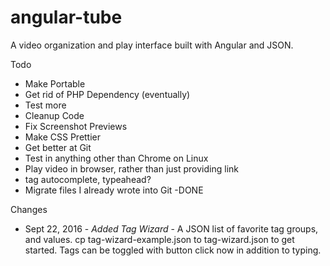 # angular-tube
A video organization and play interface built with Angular and JSON.

Todo 
  - Make Portable
  - Get rid of PHP Dependency (eventually)
  - Test more
  - Cleanup Code
  - Fix Screenshot Previews
  - Make CSS Prettier
  - Get better at Git
  - Test in anything other than Chrome on Linux
  - Play video in browser, rather than just providing link
  - tag autocomplete, typeahead?
  - Migrate files I already wrote into Git -DONE


Changes
  - Sept 22, 2016 - *Added Tag Wizard* - A JSON list of favorite tag groups, and values.  cp tag-wizard-example.json to tag-wizard.json to get started.  Tags can be toggled with button click now in addition to typing.